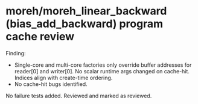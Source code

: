 # moreh/moreh_linear_backward (bias_add_backward) program cache review

Finding:
- Single-core and multi-core factories only override buffer addresses for reader[0] and writer[0]. No scalar runtime args changed on cache-hit. Indices align with create-time ordering.
- No cache-hit bugs identified.

No failure tests added. Reviewed and marked as reviewed.
